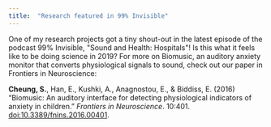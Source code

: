 ```yaml
---
title:  "Research featured in 99% Invisible"
---
```


One of my research projects got a tiny shout-out in the latest episode of the podcast 99% Invisible, "Sound and Health: Hospitals"! Is this what it feels like to be doing science in 2019? For more on Biomusic, an auditory anxiety monitor that converts physiological signals to sound, check out our paper in Frontiers in Neuroscience:

**Cheung, S.**, Han, E., Kushki, A., Anagnostou, E., & Biddiss, E. (2016) “Biomusic: An auditory
interface for detecting physiological indicators of anxiety in children.” *Frontiers in Neuroscience*. 10:401. [doi:10.3389/fnins.2016.00401](http://dx.doi.org/10.3389/fnins.2016.00401).
